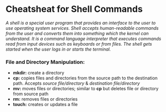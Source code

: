 # Cheatsheat for Shell Commands

*A shell is a special user program that provides an interface to the user to use operating system services. Shell accepts human-readable commands from the user and converts them into something which the kernel can understand. It is a command language interpreter that executes commands read from input devices such as keyboards or from files. The shell gets started when the user logs in or starts the terminal.*

### File and Directory Manipulation:

- **mkdir:** create a directory
- **cp:** copies files and directories from the source path to the destination path. Accepts *source file/directory* & *destination file/directory*
- **mv:** moves files or directories; similar to **cp** but deletes file or directory from source path
- **rm:** removes files or directories
- **touch:** creates or updates a file